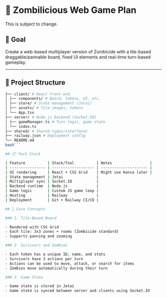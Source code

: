 # 🧟 Zombilicious Web Game Plan

This is subject to change.

## 🎯 Goal

Create a web-based multiplayer version of Zombicide with a tile-based draggable/pannable board, fixed UI elements and real-time turn-based gameplay.

---

## 📁 Project Structure

````bash
├── client/ # React front-end
│ ├── components/ # Board, tokens, UI, etc.
│ ├── store/ # State management (Jotai)
│ ├── assets/ # Tile images, tokens
│ └── App.tsx
├── server/ # Node.js backend (Socket.IO)
│ ├── gameManager.ts # Turn logic, game state
│ └── index.ts
├── shared/ # Shared types/interfaces
├── railway.json # Deployment config
└── README.md
bash```

## 📦 Tech Stack

| Feature          | Stack/Tool          | Notes                 |
| ---------------- | ------------------- | --------------------- |
| UI rendering     | React + CSS Grid    | Might use Konva later |
| State management | Jotai               |
| Multiplayer sync | Socket.IO           |
| Backend runtime  | Node.js             |
| Game logic       | Custom JS game loop |
| Hosting          | Railway             |
| Deployment       | Git + Railway CI/CD |

## 🧠 Core Concepts

### 1. Tile-Based Board

- Rendered with CSS Grid
- Each tile: 3x3 zones + rooms (Zombicide standard)
- Supports panning and zooming

### 2. Survivors and Zombies

- Each token has a unique ID, name, and stats
- Survivors have 3 actions per turn
- Actions can be used to move, attack, or search for items
- Zombies move automatically during their turn

### 3. Game State

- Game state is stored in Jotai
- Game state is synced between server and clients using Socket.IO
````

